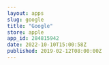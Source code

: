 ```yaml
---
layout: apps
slug: google
title: "Google"
store: apple
app_id: 284815942
date: 2022-10-10T15:00:58Z
published: 2019-02-12T08:00:00Z
---
```


